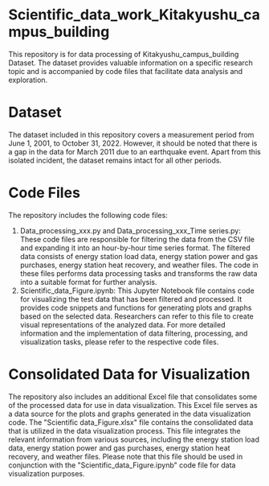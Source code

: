# Scientific_data_work_Kitakyushu_campus_building
This repository is for data processing of Kitakyushu_campus_building Dataset. The dataset provides valuable information on a specific research topic and is accompanied by code files that facilitate data analysis and exploration.
# Dataset
The dataset included in this repository covers a measurement period from June 1, 2001, to October 31, 2022. However, it should be noted that there is a gap in the data for March 2011 due to an earthquake event. Apart from this isolated incident, the dataset remains intact for all other periods.
# Code Files
The repository includes the following code files:
1. Data_processing_xxx.py and Data_processing_xxx_Time series.py: These code files are responsible for filtering the data from the CSV file and expanding it into an hour-by-hour time series format. The filtered data consists of energy station load data, energy station power and gas purchases, energy station heat recovery, and weather files. The code in these files performs data processing tasks and transforms the raw data into a suitable format for further analysis.
2. Scientific_data_Figure.ipynb: This Jupyter Notebook file contains code for visualizing the test data that has been filtered and processed. It provides code snippets and functions for generating plots and graphs based on the selected data. Researchers can refer to this file to create visual representations of the analyzed data.
For more detailed information and the implementation of data filtering, processing, and visualization tasks, please refer to the respective code files.
# Consolidated Data for Visualization
The repository also includes an additional Excel file that consolidates some of the processed data for use in data visualization. This Excel file serves as a data source for the plots and graphs generated in the data visualization code.
The "Scientific data_Figure.xlsx" file contains the consolidated data that is utilized in the data visualization process. This file integrates the relevant information from various sources, including the energy station load data, energy station power and gas purchases, energy station heat recovery, and weather files.
Please note that this file should be used in conjunction with the "Scientific_data_Figure.ipynb" code file for data visualization purposes.


